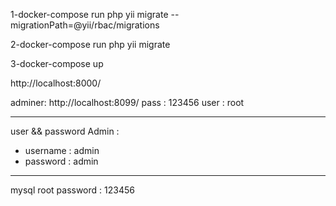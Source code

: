 1-docker-compose run php yii migrate --migrationPath=@yii/rbac/migrations

2-docker-compose run php yii migrate

3-docker-compose up

http://localhost:8000/

adminer: http://localhost:8099/ 
pass : 123456
user : root

----------------------
user && password Admin  :
- username : admin
- password : admin


----------------------

mysql root password : 123456
